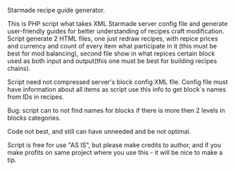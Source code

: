 
Starmade recipe guide generator.

This is PHP script what takes XML Starmade server config file and generate user-friendly guides for better understanding of recipes craft modification.
Script generate 2 HTML files, one just redraw recipes, with repice prices and currency and count of every item what participate in it (this must be best for mod balancing),
second file show in what repices certain block used as both input and output(this one must be best for building recipes chains).

Script need not compressed server's block config XML file.
Config file must have information about all items as script use this info to get block`s names from IDs in recipes.

Bug: script can to not find names for blocks if there is more then 2 levels in blocks categories.
     
Code not best, and still can have unneeded and be not optimal.


Script is free for use "AS IS", but please make credits to author, and if you make profits on same project where you use this - it will be nice to make a tip.

